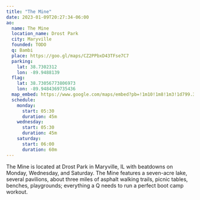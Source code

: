 ```yaml
---
title: "The Mine"
date: 2023-01-09T20:27:34-06:00
ao:
  name: The Mine
  location_name: Drost Park
  city: Maryville
  founded: TODO
  q: Bambi
  place: https://goo.gl/maps/CZ2PPbxD43TFse7C7
  parking:
    lat: 38.7302312
    lon: -89.9488139
  flag:
    lat: 38.73056773806973
    lon: -89.9484369735436
  map_embed: https://www.google.com/maps/embed?pb=!1m10!1m8!1m3!1d799.3881182964183!2d-89.9490849199188!3d38.73051470267886!3m2!1i1024!2i768!4f13.1!5e1!3m2!1sen!2sus!4v1673410022941!5m2!1sen!2sus
  schedule:
    monday:
      start: 05:30
      duration: 45m
    wednesday:
      start: 05:30
      duration: 45m
    saturday:
      start: 06:00
      duration: 60m
---
```

The Mine is located at Drost Park in Maryville, IL with beatdowns on Monday, Wednesday, and Saturday.  The Mine features a seven-acre lake, several pavilions, about three miles of asphalt walking trails, picnic tables, benches, playgrounds; everything a Q needs to run a perfect boot camp workout.
